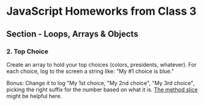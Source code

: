 # JavaScript Homeworks from Class 3

## Section - Loops, Arrays & Objects

### 2. Top Choice

Create an array to hold your top choices (colors, presidents, whatever). For each choice, log to the screen a string like: "My #1 choice is blue."

Bonus: Change it to log "My 1st choice, "My 2nd choice", "My 3rd choice", picking the right suffix for the number based on what it is. [The method slice](https://developer.mozilla.org/en-US/docs/Web/JavaScript/Reference/Global_Objects/String/slice) might be helpful here.
